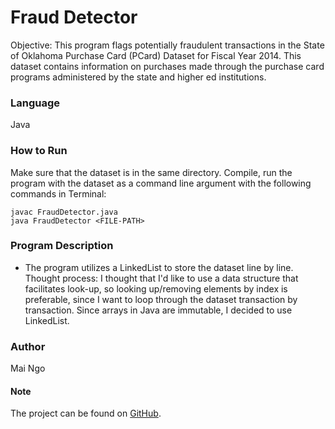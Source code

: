 # Fraud Detector

Objective: This program flags potentially fraudulent transactions in the State of Oklahoma Purchase Card (PCard) Dataset for Fiscal Year 2014. This dataset contains information on purchases made through the purchase card programs administered by the state and higher ed institutions.

### Language
Java

### How to Run

Make sure that the dataset is in the same directory. Compile, run the program with the dataset as a command line argument with the following commands in Terminal:

`javac FraudDetector.java` <br />
`java FraudDetector <FILE-PATH>`

### Program Description

- The program utilizes a LinkedList<String> to store the dataset line by line. Thought process: I thought that I'd like to use a data structure that facilitates look-up, so looking up/removing elements by index is preferable, since I want to loop through the dataset transaction by transaction. Since arrays in Java are immutable, I decided to use LinkedList. 

### Author

Mai Ngo

#### Note

The project can be found on [GitHub](https://github.com/crystallistic/Fraud-Detector).